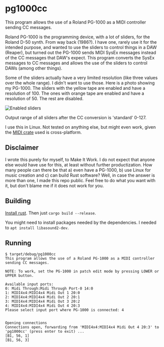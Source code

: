 # pg1000cc

This program allows the use of a Roland PG-1000 as a MIDI controller sending CC messages.

Roland PG-1000 is the programming device, with a lot of sliders, for the Roland D-50 synth.
From way back (1986?). I have one, rarely use it for the intended purpose, and wanted to use
the sliders to control things in a DAW (Reaper), but turned out the PG-1000
sends MIDI SysEx messages instead of the CC messages that DAW's expect. This program
converts the SysEx messages to CC messages and allows the use of the sliders to control
DAWs (among other things).

Some of the sliders actually have a very limited resolution (like three values over the
whole range). I didn't want to use those. Here is a photo showing my PG-1000. The sliders
with the yellow tape are enabled and have a resolution of 100. The ones with orange tape
are enabled and have a resolution of 50. The rest are disabled.

![](pg1000.jpeg "Enabled sliders")

Output range of all sliders after the CC conversion is 'standard' 0-127.

I use this in Linux. Not tested on anything else, but might even work, given the 
[MIDI crate](https://github.com/Boddlnagg/midir) used is cross-platform.

## Disclaimer

I wrote this purely for myself, to Make It Work. I do not expect that anyone else
would have use for this, at least without further productization. How many people
can there be that a) even have a PG-1000, b) use Linux for music creation and c)
can build Rust software? Well, in case the answer is more than one, I made this
repo public. Feel free to do what you want with it, but don't blame me if it
does not work for you.

## Building

[Install rust](https://www.rust-lang.org/tools/install). Then just `cargo build --release`.

You might need to install packages needed by the dependencies. I needed to `apt install libasound2-dev`.
  
## Running

```
$ target/debug/pg1000cc 
This program allows the use of a Roland PG-1000 as a MIDI controller sending CC messages.

NOTE: To work, set the PG-1000 in patch edit mode by pressing LOWER or UPPER button.

Available input ports:
0: Midi Through:Midi Through Port-0 14:0
1: MIDI4x4:MIDI4x4 Midi Out 1 20:0
2: MIDI4x4:MIDI4x4 Midi Out 2 20:1
3: MIDI4x4:MIDI4x4 Midi Out 3 20:2
4: MIDI4x4:MIDI4x4 Midi Out 4 20:3
Please select input port where PG-1000 is connected: 4


Opening connections
Connections open, forwarding from 'MIDI4x4:MIDI4x4 Midi Out 4 20:3' to 'pg1000cc' (press enter to exit) ...
[B1, 56, 1]
[B1, 56, 3]
```
